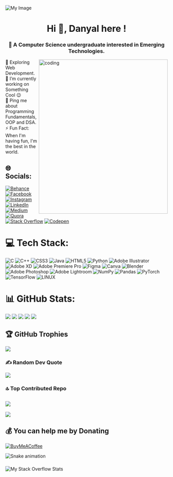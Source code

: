 ![My Image]([github.png](https://media.giphy.com/media/v1.Y2lkPTc5MGI3NjExdDJmb3Y3ZnZkamFzcmpqanB5cnZ6dHl4b24ycHQ1ZmVxZWp1YXp4YSZlcD12MV9pbnRlcm5hbF9naWZfYnlfaWQmY3Q9Zw/SWoSkN6DxTszqIKEqv/giphy.gif))

<h1 align="center">Hi 👋, Danyal here !</h1>
<h3 align="center">💫 A Computer Science undergraduate interested in Emerging Technologies.</h3>

<img align="right" alt = "coding" width = "400" src = "[https://giphy.com/embed/VTtANKl0beDFQRLDTh" width="480" height="480](https://media0.giphy.com/media/v1.Y2lkPTc5MGI3NjExcTBhYnZiNGU1cDdnMnM5ZWNiNzVidGQ3emFxYTFydHg2MmdkOTZuZyZlcD12MV9pbnRlcm5hbF9naWZfYnlfaWQmY3Q9Zw/VTtANKl0beDFQRLDTh/giphy.gif)">


🔭 Exploring Web Development.<br>🌱 I’m currently working on Something Cool 😉<br>💬 Ping me about Programming Fundamentals, OOP and DSA.<br>⚡ Fun Fact: When I'm having fun, I'm the best in the world.



## 🌐 Socials:
[![Behance](https://img.shields.io/badge/Behance-1769ff?logo=behance&logoColor=white)](https://behance.net/https://www.behance.net/RanaDanyal)  [![Facebook](https://img.shields.io/badge/Facebook-%231877F2.svg?logo=Facebook&logoColor=white)](https://facebook.com/ranadanyalarshad)  [![Instagram](https://img.shields.io/badge/Instagram-%23E4405F.svg?logo=Instagram&logoColor=white)](https://instagram.com/ranadanyalarshad)  [![LinkedIn](https://img.shields.io/badge/LinkedIn-%230077B5.svg?logo=linkedin&logoColor=white)](https://linkedin.com/in/https://www.linkedin.com/in/ranadanyal/)  [![Medium](https://img.shields.io/badge/Medium-12100E?logo=medium&logoColor=white)](https://medium.com/@https://medium.com/@ranadanyalarshad)  [![Quora](https://img.shields.io/badge/Quora-%23B92B27.svg?logo=Quora&logoColor=white)](https://quora.com/profile/https://www.quora.com/profile/Md-Rana-197)  [![Stack Overflow](https://img.shields.io/badge/-Stackoverflow-FE7A16?logo=stack-overflow&logoColor=white)](https://stackoverflow.com/users/20794254)  [![Codepen](https://img.shields.io/badge/Codepen-000000?style=for-the-badge&logo=codepen&logoColor=white)](https://codepen.io/https://codepen.io/mdrana) 

# 💻 Tech Stack:
![C](https://img.shields.io/badge/c-%2300599C.svg?style=for-the-badge&logo=c&logoColor=white) ![C++](https://img.shields.io/badge/c++-%2300599C.svg?style=for-the-badge&logo=c%2B%2B&logoColor=white)  ![CSS3](https://img.shields.io/badge/css3-%231572B6.svg?style=for-the-badge&logo=css3&logoColor=white)  ![Java](https://img.shields.io/badge/java-%23ED8B00.svg?style=for-the-badge&logo=java&logoColor=white) ![HTML5](https://img.shields.io/badge/html5-%23E34F26.svg?style=for-the-badge&logo=html5&logoColor=white)  ![Python](https://img.shields.io/badge/python-3670A0?style=for-the-badge&logo=python&logoColor=ffdd54)  ![Adobe Illustrator](https://img.shields.io/badge/adobeillustrator-%23FF9A00.svg?style=for-the-badge&logo=adobeillustrator&logoColor=white)  ![Adobe XD](https://img.shields.io/badge/Adobe%20XD-470137?style=for-the-badge&logo=Adobe%20XD&logoColor=#FF61F6)  ![Adobe Premiere Pro](https://img.shields.io/badge/Adobe%20Premiere%20Pro-9999FF.svg?style=for-the-badge&logo=Adobe%20Premiere%20Pro&logoColor=white)  	![Figma](https://img.shields.io/badge/figma-%23F24E1E.svg?style=for-the-badge&logo=figma&logoColor=white)  ![Canva](https://img.shields.io/badge/Canva-%2300C4CC.svg?style=for-the-badge&logo=Canva&logoColor=white)  ![Blender](https://img.shields.io/badge/blender-%23F5792A.svg?style=for-the-badge&logo=blender&logoColor=white)  ![Adobe Photoshop](https://img.shields.io/badge/adobephotoshop-%2331A8FF.svg?style=for-the-badge&logo=adobephotoshop&logoColor=white)  ![Adobe Lightroom](https://img.shields.io/badge/Adobe%20Lightroom-31A8FF.svg?style=for-the-badge&logo=Adobe%20Lightroom&logoColor=white)  ![NumPy](https://img.shields.io/badge/numpy-%23013243.svg?style=for-the-badge&logo=numpy&logoColor=white)  ![Pandas](https://img.shields.io/badge/pandas-%23150458.svg?style=for-the-badge&logo=pandas&logoColor=white)  ![PyTorch](https://img.shields.io/badge/PyTorch-%23EE4C2C.svg?style=for-the-badge&logo=PyTorch&logoColor=white)  ![TensorFlow](https://img.shields.io/badge/TensorFlow-%23FF6F00.svg?style=for-the-badge&logo=TensorFlow&logoColor=white)  ![LINUX](https://img.shields.io/badge/Linux-FCC624?style=for-the-badge&logo=linux&logoColor=black)


# 📊 GitHub Stats:
![](http://github-profile-summary-cards.vercel.app/api/cards/profile-details?username=Danyal-Rana&theme=codeSTACKr)
![](http://github-profile-summary-cards.vercel.app/api/cards/repos-per-language?username=Danyal-Rana&theme=codeSTACKr)
![](http://github-profile-summary-cards.vercel.app/api/cards/most-commit-language?username=Danyal-Rana&theme=codeSTACKr)
![](http://github-profile-summary-cards.vercel.app/api/cards/stats?username=Danyal-Rana&theme=codeSTACKr)
![](http://github-profile-summary-cards.vercel.app/api/cards/productive-time?username=Danyal-Rana&theme=codeSTACKr&utcOffset=5)

## 🏆 GitHub Trophies
![](https://github-profile-trophy.vercel.app/?username=Danyal-Rana&theme=matrix&no-frame=false&no-bg=false&margin-w=4)

### ✍️ Random Dev Quote
![](https://quotes-github-readme.vercel.app/api?type=horizontal&theme=merko)

### 🔝 Top Contributed Repo
![](https://github-contributor-stats.vercel.app/api?username=Danyal-Rana&limit=5&theme=dark&combine_all_yearly_contributions=true)
---
[![](https://visitcount.itsvg.in/api?id=Danyal-Rana&label=Profile%20Views&color=2&icon=0&pretty=false)](https://visitcount.itsvg.in)

  ## 💰 You can help me by Donating
  [![BuyMeACoffee](https://img.shields.io/badge/Buy%20Me%20a%20Coffee-ffdd00?style=for-the-badge&logo=buy-me-a-coffee&logoColor=black)](https://buymeacoffee.com/mdrana) 

<img src="https://raw.githubusercontent.com/Danyal-Rana/Danyal-Rana/output/snake.svg" alt="Snake animation" />

###

  ![My Stack Overflow Stats](https://so-stats.vercel.app/api?user=20794254)
